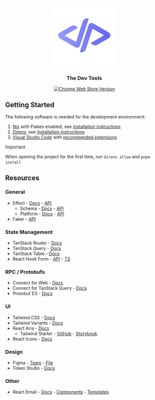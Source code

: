 <p align="center">
  <a href="https://dev.tools/">
    <img width=200px height=200px src="./apps/api-recorder-extension/assets/icon.png">
  </a>
</p>

<h3 align="center">The Dev Tools</h3>

<div align="center">

[![Chrome Web Store Version](https://img.shields.io/chrome-web-store/v/bcnbbkdpnoeaaedhhnlefgpijlpbmije?logo=googlechrome&logoColor=white&label=API%20Recorder%20Extension)](https://chromewebstore.google.com/detail/api-recorder/bcnbbkdpnoeaaedhhnlefgpijlpbmije)

</div>

## Getting Started

The following software is needed for the development environment:

1. [Nix](https://nixos.org/) with Flakes enabled, see [installation instructions](https://github.com/DeterminateSystems/nix-installer)
2. [Direnv](https://direnv.net/), see [installation instructions](https://direnv.net/docs/installation.html)
3. [Visual Studio Code](https://code.visualstudio.com/) with [recommended extensions](https://code.visualstudio.com/docs/editor/extension-marketplace#_recommended-extensions)

> [!IMPORTANT]
> When opening the project for the first time, run `direnv allow` and `pnpm install`

## Resources

### General

- Effect - [Docs](https://effect.website/docs/) - [API](https://effect-ts.github.io/effect/docs/effect)
  - Schema - [Docs](https://effect.website/docs/schema/introduction/) - [API](https://effect-ts.github.io/effect/effect/Schema.ts.html)
  - Platform - [Docs](https://effect.website/docs/platform/introduction/) - [API](https://effect-ts.github.io/effect/docs/platform)
- Faker - [API](https://fakerjs.dev/api/)

### State Management

- TanStack Router - [Docs](https://tanstack.com/router/latest/docs/framework/react/overview)
- TanStack Query - [Docs](https://tanstack.com/query/latest/docs/framework/react/overview)
- TanStack Table - [Docs](https://tanstack.com/table/latest/docs/introduction)
- React Hook Form - [API](https://react-hook-form.com/docs) - [TS](https://react-hook-form.com/ts)

### RPC / Protobufs

- Connect for Web - [Docs](https://connectrpc.com/docs/web/getting-started)
- Connect for TanStack Query - [Docs](https://github.com/connectrpc/connect-query-es)
- Protobuf ES - [Docs](https://github.com/bufbuild/protobuf-es/blob/main/MANUAL.md)

### UI

- Tailwind CSS - [Docs](https://tailwindcss.com/docs/installation)
- Tailwind Variants - [Docs](https://www.tailwind-variants.org/docs/introduction)
- React Aria - [Docs](https://react-spectrum.adobe.com/react-aria/components.html)
  - Tailwind Starter - [GitHub](https://github.com/adobe/react-spectrum/tree/main/starters/tailwind) - [Storybook](https://react-spectrum.adobe.com/react-aria-tailwind-starter/)
- React Icons - [Docs](https://react-icons.github.io/react-icons)

### Design

- Figma - [Team](https://www.figma.com/files/team/1400037238435055305/all-projects) - [File](https://www.figma.com/design/psOxuc1CnTJTklIvga49To/DevTools)
- Token Studio - [Docs](https://docs.tokens.studio/)

### Other

- React Email - [Docs](https://react.email/docs/introduction) - [Components](https://react.email/components) - [Templates](https://react.email/templates)
